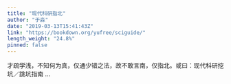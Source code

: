 ```yaml
---
title: "现代科研指北"
author: "于淼"
date: "2019-03-13T15:41:43Z"
link: "https://bookdown.org/yufree/sciguide/"
length_weight: "24.8%"
pinned: false
---
```


才疏学浅，不知何为真，仅通少错之法，故不敢言南，仅指北。或曰：现代科研挖坑／跳坑指南 ...
